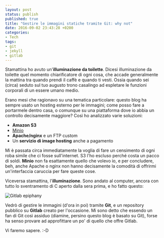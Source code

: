 ```yaml
---
layout: post
status: publish
published: true
title: "Gestire le immagini statiche tramite Git: why not"
date: 2016-09-02 23:43:28 +0200
categories:
- Tech
tags:
- git
- jekyll
- gitlab
---
```


Stamattina ho avuto un'**illuminazione da toilette**. Dicesi illuminazione da toilette quel momento chiarificatore di ogni cosa, che accade generalmente la mattina tra quando prendi il caffè e quando ti vesti. Ossia quando sei (circa) seduto sul tuo augusto trono casalingo ad espletare le funzioni corporali di un essere umano medio.

Erano mesi che ragionavo su una tematica particolare: questo blog ha sempre usato un hosting esterno per le immagini; come posso fare a portarmele dentro casa, o comunque su una piattaforma dove io abbia un controllo decisamente maggiore? Così ho analizzato varie soluzioni:

- **Amazon S3**
- [Minio](https://minio.io/)
- **Apache/nginx** e un FTP custom
- Un **servizio di image hosting** anche a pagamento

Mi è passata circa immediatamente la voglia di fare un censimento di ogni roba simile che ci fosse sull'internet. S3 l'ho escluso perché costa un pacco di soldi. **Minio** non fa esattamente quello che volevo io, e per concludere, beh, anche Apache o nginx non hanno decisamente la comodità di offrirmi un'interfaccia caruccia per fare queste cose.

Viceversa stamattina, l'**illuminazione**. Sono andato al computer, ancora con tutto lo sventramento di C aperto dalla sera prima, e ho fatto questo:

![Gitlab epiphany](https://gitlab.com/dottorblaster/blog-images/raw/master/images/epiphany_gitlab_repoblog.png)

Vedrò di gestire le immagini (d'ora in poi) tramite **Git**, e un repository pubblico su **Gitlab** creato per l'occasione. Mi sono detto che essendo un fan di Git così assiduo (diamine, persino questo blog è basato su Git), forse ha senso provare ad approfittare un po' di quello che offre Gitlab.

Vi faremo sapere. :-D
